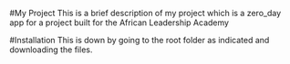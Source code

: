 #My Project
This is a brief description of my project which is a zero_day app for a project
built for the African Leadership Academy

#Installation
This is down by going to the root folder as indicated and downloading the files.